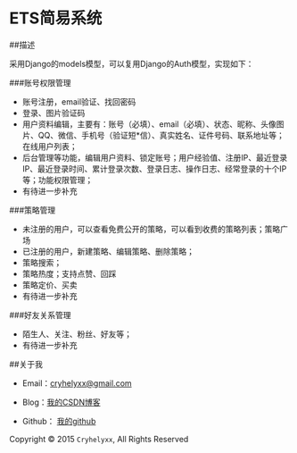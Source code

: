 ETS简易系统
=============

##描述

采用Django的models模型，可以复用Django的Auth模型，实现如下：

###账号权限管理

* 账号注册，email验证、找回密码
* 登录、图片验证码
* 用户资料编辑，主要有：账号（必填）、email（必填）、状态、昵称、头像图片、QQ、微信、手机号（验证短*信）、真实姓名、证件号码、联系地址等；在线用户列表；
* 后台管理等功能，编辑用户资料、锁定账号；用户经验值、注册IP、最近登录IP、最近登录时间、累计登录次数、登录日志、操作日志、经常登录的十个IP等；功能权限管理；
* 有待进一步补充

###策略管理

* 未注册的用户，可以查看免费公开的策略，可以看到收费的策略列表；策略广场
* 已注册的用户，新建策略、编辑策略、删除策略；
* 策略搜索；
* 策略热度；支持点赞、回踩
* 策略定价、买卖
* 有待进一步补充

###好友关系管理

* 陌生人、关注、粉丝、好友等；
* 有待进一步补充


##关于我

* Email：cryhelyxx@gmail.com

* Blog：[我的CSDN博客](http://blog.csdn.net/Cryhelyxx "Cryhelyxx的挨踢博客")

* Github： [我的github](https://github.com/Cryhelyxx "Cryhelyxx的github")

Copyright © 2015 `Cryhelyxx`, All Rights Reserved
